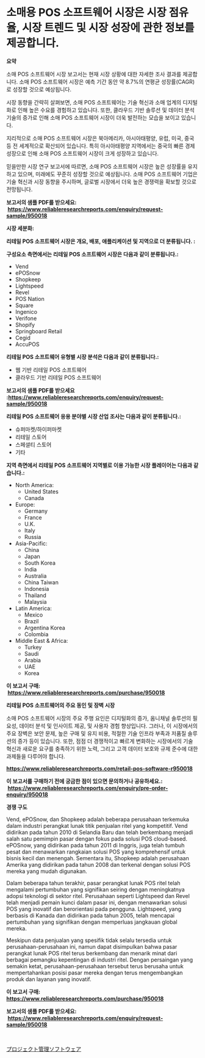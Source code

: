 <p><h1>소매용 POS 소프트웨어 시장은 시장 점유율, 시장 트렌드 및 시장 성장에 관한 정보를 제공합니다.</h1></p><p><strong>요약</strong></p>
<p><p>소매 POS 소프트웨어 시장 보고서는 현재 시장 상황에 대한 자세한 조사 결과를 제공합니다. 소매 POS 소프트웨어 시장은 예측 기간 동안 약 8.7%의 연평균 성장률(CAGR)로 성장할 것으로 예상됩니다. </p><p>시장 동향을 간략히 살펴보면, 소매 POS 소프트웨어는 기술 혁신과 소매 업계의 디지털화로 인해 높은 수요를 경험하고 있습니다. 또한, 클라우드 기반 솔루션 및 데이터 분석 기술의 증가로 인해 소매 POS 소프트웨어 시장이 더욱 발전하는 모습을 보이고 있습니다.</p><p>지리적으로 소매 POS 소프트웨어 시장은 북아메리카, 아시아태평양, 유럽, 미국, 중국 등 전 세계적으로 확산되어 있습니다. 특히 아시아태평양 지역에서는 중국의 빠른 경제 성장으로 인해 소매 POS 소프트웨어 시장이 크게 성장하고 있습니다.</p><p>믿을만한 시장 연구 보고서에 따르면, 소매 POS 소프트웨어 시장은 높은 성장률을 유지하고 있으며, 미래에도 꾸준히 성장할 것으로 예상됩니다. 소매 POS 소프트웨어 기업은 기술 혁신과 시장 동향을 주시하며, 글로벌 시장에서 더욱 높은 경쟁력을 확보할 것으로 전망됩니다.</p></p>
<p><strong>보고서의 샘플 PDF를 받으세요: &nbsp;<a href="https://www.reliableresearchreports.com/enquiry/request-sample/950018">https://www.reliableresearchreports.com/enquiry/request-sample/950018</a></strong></p>
<p><strong>시장 세분화:</strong></p>
<p><strong> 리테일 POS 소프트웨어 시장은 개요, 배포, 애플리케이션 및 지역으로 더 분류됩니다. :</strong></p>
<p><strong>구성요소 측면에서는 리테일 POS 소프트웨어 시장은 다음과 같이 분류됩니다.:</strong></p>
<p><ul><li>Vend</li><li>ePOSnow</li><li>Shopkeep</li><li>Lightspeed</li><li>Revel</li><li>POS Nation</li><li>Square</li><li>Ingenico</li><li>Verifone</li><li>Shopify</li><li>Springboard Retail</li><li>Cegid</li><li>AccuPOS</li></ul></p>
<p><strong> 리테일 POS 소프트웨어 유형별 시장 분석은 다음과 같이 분류됩니다.:</strong></p>
<p><ul><li>웹 기반 리테일 POS 소프트웨어</li><li>클라우드 기반 리테일 POS 소프트웨어</li></ul></p>
<p><strong>보고서의 샘플 PDF를 받으세요 :<a href="https://www.reliableresearchreports.com/enquiry/request-sample/950018">https://www.reliableresearchreports.com/enquiry/request-sample/950018</a></strong></p>
<p><strong> 리테일 POS 소프트웨어 응용 분야별 시장 산업 조사는 다음과 같이 분류됩니다.:</strong></p>
<p><ul><li>슈퍼마켓/하이퍼마켓</li><li>리테일 스토어</li><li>스페셜티 스토어</li><li>기타</li></ul></p>
<p><strong>지역 측면에서 리테일 POS 소프트웨어 지역별로 이용 가능한 시장 플레이어는 다음과 같습니다.:</strong></p>
<p><ul>
    <li>
        North America:
        <ul>
            <li>United States</li>
            <li>Canada</li>
        </ul>
    </li>
    <li>
        Europe:
        <ul>
            <li>Germany</li>
            <li>France</li>
            <li>U.K.</li>
            <li>Italy</li>
            <li>Russia</li>
        </ul>
    </li>
    <li>
        Asia-Pacific:
        <ul>
            <li>China</li>
            <li>Japan</li>
            <li>South Korea</li>
            <li>India</li>
            <li>Australia</li>
            <li>China Taiwan</li>
            <li>Indonesia</li>
            <li>Thailand</li>
            <li>Malaysia</li>
        </ul>
    </li>
    <li>
        Latin America:
        <ul>
            <li>Mexico</li>
            <li>Brazil</li>
            <li>Argentina Korea</li>
            <li>Colombia</li>
        </ul>
    </li>
    <li>
        Middle East & Africa:
        <ul>
            <li>Turkey</li>
            <li>Saudi</li>
            <li>Arabia</li>
            <li>UAE</li>
            <li>Korea</li>
        </ul>
    </li>
    </ul></p>
<p><strong>이 보고서 구매: &nbsp;<a href="https://www.reliableresearchreports.com/purchase/950018">https://www.reliableresearchreports.com/purchase/950018</a></strong></p>
<p><strong>리테일 POS 소프트웨어의 주요 동인 및 장벽 시장</strong></p>
<p><p>소매 POS 소프트웨어 시장의 주요 주행 요인은 디지털화의 증가, 옴니채널 솔루션의 필요성, 데이터 분석 및 인사이트 제공, 및 사용자 경험 향상입니다. 그러나, 이 시장에서의 주요 장벽은 보안 문제, 높은 구매 및 유지 비용, 적절한 기술 인프라 부족과 저품질 솔루션의 증가 등이 있습니다. 또한, 점점 더 경쟁적이고 빠르게 변화하는 시장에서의 기술 혁신과 새로운 요구를 충족하기 위한 노력, 그리고 고객 데이터 보호와 규제 준수에 대한 과제들을 다루어야 합니다.</p></p>
<p><strong><a href="https://www.reliableresearchreports.com/retail-pos-software-r950018">https://www.reliableresearchreports.com/retail-pos-software-r950018</a></strong></p>
<p><strong>이 보고서를 구매하기 전에 궁금한 점이 있으면 문의하거나 공유하세요.: &nbsp;<a href="https://www.reliableresearchreports.com/enquiry/pre-order-enquiry/950018">https://www.reliableresearchreports.com/enquiry/pre-order-enquiry/950018</a></strong></p>
<p><strong>경쟁 구도</strong></p>
<p><p>Vend, ePOSnow, dan Shopkeep adalah beberapa perusahaan terkemuka dalam industri perangkat lunak titik penjualan ritel yang kompetitif. Vend didirikan pada tahun 2010 di Selandia Baru dan telah berkembang menjadi salah satu pemimpin pasar dengan fokus pada solusi POS cloud-based. ePOSnow, yang didirikan pada tahun 2011 di Inggris, juga telah tumbuh pesat dan menawarkan rangkaian solusi POS yang komprehensif untuk bisnis kecil dan menengah. Sementara itu, Shopkeep adalah perusahaan Amerika yang didirikan pada tahun 2008 dan terkenal dengan solusi POS mereka yang mudah digunakan.</p><p>Dalam beberapa tahun terakhir, pasar perangkat lunak POS ritel telah mengalami pertumbuhan yang signifikan seiring dengan meningkatnya adopsi teknologi di sektor ritel. Perusahaan seperti Lightspeed dan Revel telah menjadi pemain kunci dalam pasar ini, dengan menawarkan solusi POS yang inovatif dan berorientasi pada pengguna. Lightspeed, yang berbasis di Kanada dan didirikan pada tahun 2005, telah mencapai pertumbuhan yang signifikan dengan memperluas jangkauan global mereka.</p><p>Meskipun data penjualan yang spesifik tidak selalu tersedia untuk perusahaan-perusahaan ini, namun dapat disimpulkan bahwa pasar perangkat lunak POS ritel terus berkembang dan menarik minat dari berbagai pemangku kepentingan di industri ritel. Dengan persaingan yang semakin ketat, perusahaan-perusahaan tersebut terus berusaha untuk mempertahankan posisi pasar mereka dengan terus mengembangkan produk dan layanan yang inovatif.</p></p>
<p><strong>이 보고서 구매: &nbsp; <a href="https://www.reliableresearchreports.com/purchase/950018">https://www.reliableresearchreports.com/purchase/950018</a></strong></p>
<p><strong>보고서의 샘플 PDF를 받으세요: &nbsp;<a href="https://www.reliableresearchreports.com/enquiry/request-sample/950018">https://www.reliableresearchreports.com/enquiry/request-sample/950018</a></strong><strong></strong></p>
<p>&nbsp;</p>
<p><p><a href="https://github.com/EmoryYundt1935/Market-Research-Report-List-1/blob/main/996812120893.md">プロジェクト管理ソフトウェア</a></p></p>